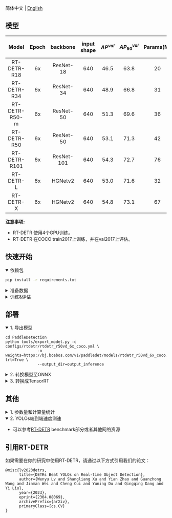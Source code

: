 简体中文 | [English](README_en.md)

## 模型

| Model | Epoch | backbone  | input shape | $AP^{val}$ | $AP^{val}_{50}$| Params(M) | FLOPs(G) |  T4 TensorRT FP16(FPS) | Pretrained Model | config |
|:--------------:|:-----:|:----------:| :-------:|:--------------------------:|:---------------------------:|:---------:|:--------:| :---------------------: |:------------------------------------------------------------------------------------:|:-------------------------------------------:|
| RT-DETR-R18 | 6x |  ResNet-18 | 640 | 46.5 | 63.8 | 20 | 60 | 217 | [download](https://bj.bcebos.com/v1/paddledet/models/rtdetr_r18vd_dec3_6x_coco.pdparams) | [config](./rtdetr_r18vd_6x_coco.yml)
| RT-DETR-R34 | 6x |  ResNet-34 | 640 | 48.9 | 66.8 | 31 | 92 | 161 | [download](https://bj.bcebos.com/v1/paddledet/models/rtdetr_r34vd_dec4_6x_coco.pdparams) | [config](./rtdetr_r34vd_6x_coco.yml)
| RT-DETR-R50-m | 6x |  ResNet-50 | 640 | 51.3 | 69.6 | 36 | 100 | 145 | [download](https://bj.bcebos.com/v1/paddledet/models/rtdetr_r50vd_m_6x_coco.pdparams) | [config](./rtdetr_r50vd_m_6x_coco.yml)
| RT-DETR-R50 | 6x |  ResNet-50 | 640 | 53.1 | 71.3 | 42 | 136 | 108 | [download](https://bj.bcebos.com/v1/paddledet/models/rtdetr_r50vd_6x_coco.pdparams) | [config](./rtdetr_r50vd_6x_coco.yml)
| RT-DETR-R101 | 6x |  ResNet-101 | 640 | 54.3 | 72.7 | 76 | 259 | 74 | [download](https://bj.bcebos.com/v1/paddledet/models/rtdetr_r101vd_6x_coco.pdparams) | [config](./rtdetr_r101vd_6x_coco.yml)
| RT-DETR-L | 6x |  HGNetv2 | 640 | 53.0 | 71.6 | 32 | 110 | 114 | [download](https://bj.bcebos.com/v1/paddledet/models/rtdetr_hgnetv2_l_6x_coco.pdparams) | [config](rtdetr_hgnetv2_l_6x_coco.yml)
| RT-DETR-X | 6x |  HGNetv2 | 640 | 54.8 | 73.1 | 67 | 234 | 74 | [download](https://bj.bcebos.com/v1/paddledet/models/rtdetr_hgnetv2_x_6x_coco.pdparams) | [config](rtdetr_hgnetv2_x_6x_coco.yml)


**注意事项:**
- RT-DETR 使用4个GPU训练。
- RT-DETR 在COCO train2017上训练，并在val2017上评估。

## 快速开始

<details open>
<summary>依赖包</summary>

<!-- - PaddlePaddle == 2.4.2 -->
```bash
pip install -r requirements.txt
```

</details>

<details>
<summary>准备数据</summary>

- 修改[配置文件`dataset_dir`](configs/datasets/coco_detection.yml)
</details>


<details>
<summary>训练&评估</summary>

- 单卡GPU上训练:

```shell
# training on single-GPU
export CUDA_VISIBLE_DEVICES=0
python tools/train.py -c configs/rtdetr/rtdetr_r50vd_6x_coco.yml --eval
```

- 多卡GPU上训练:

```shell
# training on multi-GPU
export CUDA_VISIBLE_DEVICES=0,1,2,3
python -m paddle.distributed.launch --gpus 0,1,2,3 tools/train.py -c configs/rtdetr/rtdetr_r50vd_6x_coco.yml --fleet --eval
```

- 评估:

```shell
python tools/eval.py -c configs/rtdetr/rtdetr_r50vd_6x_coco.yml \
              -o weights=https://bj.bcebos.com/v1/paddledet/models/rtdetr_r50vd_6x_coco.pdparams
```

- 测试:

```shell
python tools/infer.py -c configs/rtdetr/rtdetr_r50vd_6x_coco.yml \
              -o weights=https://bj.bcebos.com/v1/paddledet/models/rtdetr_r50vd_6x_coco.pdparams \
              --infer_img=./demo/000000570688.jpg
```

详情请参考[快速开始文档](https://github.com/PaddlePaddle/PaddleDetection/blob/develop/docs/tutorials/GETTING_STARTED.md).

</details>

## 部署

<details open>
<summary>1. 导出模型 </summary>

```shell
cd PaddleDetection
python tools/export_model.py -c configs/rtdetr/rtdetr_r50vd_6x_coco.yml \
              -o weights=https://bj.bcebos.com/v1/paddledet/models/rtdetr_r50vd_6x_coco.pdparams trt=True \
              --output_dir=output_inference
```

</details>

<details>
<summary>2. 转换模型至ONNX </summary>

- 安装[Paddle2ONNX](https://github.com/PaddlePaddle/Paddle2ONNX) 和 ONNX

```shell
pip install onnx==1.13.0
pip install paddle2onnx==1.0.5
```

- 转换模型:

```shell
paddle2onnx --model_dir=./output_inference/rtdetr_r50vd_6x_coco/ \
            --model_filename model.pdmodel  \
            --params_filename model.pdiparams \
            --opset_version 16 \
            --save_file rtdetr_r50vd_6x_coco.onnx
```
</details>

<details>
<summary>3. 转换成TensorRT </summary>

- 确保TensorRT的版本>=8.5.1
- TRT推理可以参考[RT-DETR](https://github.com/lyuwenyu/RT-DETR)的部分代码或者其他网络资源

```shell
trtexec --onnx=./rtdetr_r50vd_6x_coco.onnx \
        --workspace=4096 \
        --shapes=image:1x3x640x640 \
        --saveEngine=rtdetr_r50vd_6x_coco.trt \
        --avgRuns=100 \
        --fp16
```

-
</details>


## 其他

<details>
<summary>1. 参数量和计算量统计 </summary>

1. 找到[本地安装paddle的flops源代码](https://github.com/PaddlePaddle/Paddle/blob/develop/python/paddle/hapi/dynamic_flops.py#L28), 并修改为

```python
# anaconda3/lib/python3.8/site-packages/paddle/hapi/dynamic_flops.py
def flops(net, input_size, inputs=None, custom_ops=None, print_detail=False):
    if isinstance(net, nn.Layer):
        # If net is a dy2stat model, net.forward is StaticFunction instance,
        # we set net.forward to original forward function.
        _, net.forward = unwrap_decorators(net.forward)

        # by lyuwenyu
        if inputs is None:
            inputs = paddle.randn(input_size)

        return dynamic_flops(
            net, inputs=inputs, custom_ops=custom_ops, print_detail=print_detail
        )
    elif isinstance(net, paddle.static.Program):
        return static_flops(net, print_detail=print_detail)
    else:
        warnings.warn(
            "Your model must be an instance of paddle.nn.Layer or paddle.static.Program."
        )
        return -1
```

2. 使用以下代码片段实现参数量和计算量的统计

```python
import paddle
from ppdet.core.workspace import load_config, merge_config
from ppdet.core.workspace import create

cfg_path = './configs/rtdetr/rtdetr_r50vd_6x_coco.yml'
cfg = load_config(cfg_path)
model = create(cfg.architecture)

blob = {
    'image': paddle.randn([1, 3, 640, 640]),
    'im_shape': paddle.to_tensor([[640, 640]]),
    'scale_factor': paddle.to_tensor([[1., 1.]])
}
paddle.flops(model, None, blob, custom_ops=None, print_detail=False)
```
</details>


<details open>
<summary>2. YOLOs端到端速度测速 </summary>

- 可以参考[RT-DETR](https://github.com/lyuwenyu/RT-DETR) benchmark部分或者其他网络资源

</details>



## 引用RT-DETR
如果需要在你的研究中使用RT-DETR，请通过以下方式引用我们的论文：
```
@misc{lv2023detrs,
      title={DETRs Beat YOLOs on Real-time Object Detection},
      author={Wenyu Lv and Shangliang Xu and Yian Zhao and Guanzhong Wang and Jinman Wei and Cheng Cui and Yuning Du and Qingqing Dang and Yi Liu},
      year={2023},
      eprint={2304.08069},
      archivePrefix={arXiv},
      primaryClass={cs.CV}
}
```
